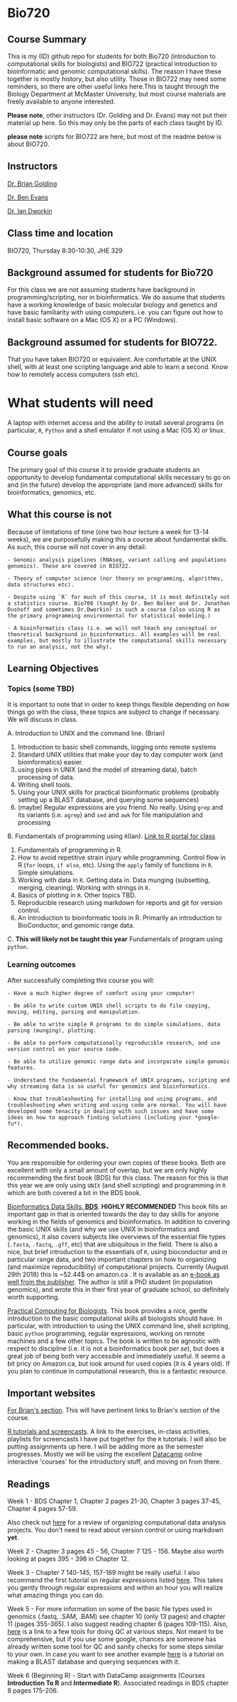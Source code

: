 # Bio720

## Course Summary
This is my (ID) github repo for students for both Bio720 (introduction to computational skills for biologists) and BIO722 (practical introduction to bioinformatic and genomic computational skills). The reason I have these together is mostly history, but also utility. Those in BIO722 may need some reminders, so there are other useful links here.This is taught through the Biology Department at McMaster University, but most course materials are freely available to anyone interested.

**Please note**, other instructors (Dr. Golding and Dr. Evans) may not put their material up here. So this may only be the parts of each class taught by ID.

**please note** scripts for BIO722 are here, but most of the readme below is about BIO720.


## Instructors
[Dr. Brian Golding](http://helix.biology.mcmaster.ca/)

[Dr. Ben Evans](https://benevanslab.wordpress.com/)

[Dr. Ian Dworkin](https://dworkinlab.github.io/)

## Class time and location

BIO720, Thursday 8:30-10:30, JHE 329

## Background assumed for students for Bio720
For this class we are not assuming students have background in programming/scripting, nor in bioinformatics. We do assume that students have a working knowledge of basic molecular biology and genetics and have basic familiarity with using computers. i.e. you can figure out how to install basic software on a Mac (OS X) or a PC (Windows).

## Background assumed for students for BIO722.

That you have taken BIO720 or equivalent. Are comfortable at the UNIX shell, with at least one scripting language and able to learn a second. Know how to remotely access computers (ssh etc).

# What students will need
A laptop with internet access and the ability to install several programs (in particular, `R`, `Python` and a shell emulator if not using a Mac (OS X) or linux.

## Course goals
The primary goal of this course it to provide graduate students an opportunity to develop fundamental computational skills necessary to go on and (in the future) develop the appropriate (and more advanced) skills for bioinformatics, genomics, etc.

## **What this course is not**
Because of limitations of time (one two hour lecture a week for 13-14 weeks), we are purposefully making this a course about fundamental skills. As such, this course will not cover in any detail:

    - Genomic analysis pipelines (RNAseq, variant calling and populations genomics). These are covered in BIO722.

    - Theory of computer science (nor theory on programming, algorithms, data structures etc).

    - Despite using `R` for much of this course, it is most definitely not a statistics course. Bio708 (taught by Dr. Ben Bolker and Dr. Jonathan Dushoff and sometimes Dr.Dworkin) is such a course (also using R as the primary programming environmental for statistical modeling.)

    - A bioinformatics class (i.e. we will not teach any conceptual or theoretical background in bioinformatics. All examples will be real examples, but mostly to illustrate the computational skills necessary to run an analysis, not the why).


## Learning Objectives

### Topics (some TBD)
 It is important to note that in order to keep things flexible depending on how things go with the class, these topics are subject to change if necessary. We will discuss in class.

A. Introduction to UNIX and the command line. (Brian)
  1. Introduction to basic shell commands, logging onto remote systems
  2. Standard UNIX utilities that make your day to day computer work (and bioinformatics) easier.
  3. using pipes in UNIX (and the model of streaming data), batch processing of data.
  4. Writing shell tools.
  5. Using your UNIX skills for practical bioinformatic problems (probably setting up a BLAST database, and querying some sequences)
  6. (maybe) Regular expressions are you friend. No really. Using `grep` and its variants (i.e. `agrep`) and `sed` and `awk` for file manipulation and processing

B. Fundamentals of programming using `R`(Ian). [Link to R portal for class](https://github.com/DworkinLab/Bio720/blob/master/Introduction_to_R.md)
  1. Fundamentals of programming in R.
  2. How to avoid repetitive strain injury while programming. Control flow in R (`for` loops, `if else`, etc). Using the `apply` family of functions in `R`. Simple  simulations.
  3. Working with data in `R`. Getting data in. Data munging (subsetting, merging, cleaning). Working with strings in `R`.
  4. Basics of plotting in `R`. Other topics TBD.
  5. Reproducible research using markdown for reports and git for version control.
  6. An Introduction to bioinformatic tools in R. Primarily an introduction to BioConductor, and genomic range data.

C. **This will likely not be taught this year** Fundamentals of program using `python`.

### Learning outcomes

After successfully completing this course you will:

    - Have a much higher degree of comfort using your computer!

    - Be able to write custom UNIX shell scripts to do file copying, moving, editing, parsing and manipulation.

    - Be able to write simple R programs to do simple simulations, data parsing (munging), plotting.

    - Be able to perform computationally reproducible research, and use version control on your source code.

    - Be able to utilize genomic range data and incorporate simple genomic features.

    - Understand the fundamental framework of UNIX programs, scripting and why streaming data is so useful for genomics and bioinformatics.

    - Know that troubleshooting for installing and using programs, and troubleshooting when writing and using code are normal. You will have developed some tenacity in dealing with such issues and have some ideas on how to approach finding solutions (including your *google-fu*).

## Recommended books.
You are responsible for ordering your own copies of these books. Both are excellent with only a small amount of overlap, but we are only highly recommending the first book (BDS) for this class. The reason for this is that this year we are only using `UNIX` (and shell scripting) and programming in `R` which are both covered a bit in the BDS book.

[Bioinformatics Data Skills, **BDS**](http://www.amazon.ca/Bioinformatics-Data-Skills-Reproducible-Research/dp/1449367372/ref=sr_1_1?s=books&ie=UTF8&qid=1440614667&sr=1-1&keywords=bioinformatics+data+skills). **HIGHLY RECOMMENDED** This book fills an important gap in that is oriented towards the day to day skills for anyone working in the fields of genomics and bioinformatics. In addition to covering the basic UNIX skills (and why we use UNIX in bioinformatics and genomics), it also covers subjects like overviews of the essential file types (`.fasta`, `.fastq`, `.gff`, etc) that are ubiquitous in the field. There is also a nice, but brief introduction to the essentials of `R`, using bioconductor and in particular range data, and two important chapters on how to organizing (and maximize reproducibility) of computational projects. Currently (August 29th 2018) this is ~52.44$ on amazon.ca . It is available as an [e-book as well from the publisher](http://shop.oreilly.com/product/0636920030157.do). The author is still a PhD student (in population genomics), and wrote this in their first year of graduate school, so definitely worth supporting.

[Practical Computing for Biologists](http://www.amazon.com/s/ref=nb_sb_ss_c_0_24?url=search-alias%3Dstripbooks&field-keywords=practical+computing+for+biologists&sprefix=practical+computing+for+biologists%2Caps%2C144). This book provides a nice, gentle introduction to the basic computational skills all biologists should have. In particular, with introduction to using the UNIX command line, shell scripting, basic `python` programming, regular expressions, working on remote machines and a few other topics. The book is written to be agnostic with respect to discipline (i.e. it is not a bioinformatics book *per se*), but does a great job of being both very accessible and immediately useful. It seems a bit pricy on Amazon.ca, but look around for used copies (it is 4 years old). If you plan to continue in computational research, this is a fantastic resource.


## Important websites

[For Brian's section](http://helix.mcmaster.ca/720.html). This will have pertinent links to Brian's section of the course.

[R tutorials and screencasts](https://github.com/DworkinLab/Bio720/blob/master/Introduction_to_R.md). A link to the exercises, in-class activities, playlists for screencasts I have put together for the `R` tutorials. I will also be putting assignments up here. I will be adding more as the semester progresses. Mostly we will be using the excellent [Datacamp](https://www.datacamp.com/) online interactive 'courses' for the introductory stuff, and moving on from there.

## Readings
Week 1 - BDS Chapter 1, Chapter 2 pages 21-30, Chapter 3 pages 37-45, Chapter 4 pages 57-59.

Also check out [here](https://github.com/DworkinLab/Bio720/blob/master/IntroductionMarkdownAndVersionControl/Bio720_IntroductionMarkdown.md#a-few-words-on-project-organization) for a review of organizing computational data analysis projects. You don't need to read about version control or using markdown **yet**.

Week 2 - Chapter 3 pages 45 - 56, Chapter 7 125 - 156. Maybe also worth looking at pages 395 - 398 in Chapter 12.

Week 3 - Chapter 7 140-145, 157-169 might be really useful. I also recommend the first tutorial on regular expressions listed [here](https://github.com/DworkinLab/Bio720/blob/master/Some_RegEx_resources.md). This takes you gently through regular expressions and within an hour you will realize what amazing things you can do.

Week 5 - For more information on some of the basic file types used in genomics (.fastq, .SAM, .BAM) see chapter 10 (only 13 pages) and chapter 11 (pages 355-365). I also suggest reading chapter 6 (pages 109-115). Also, [here](https://github.com/DworkinLab/EvolveResequencePipeline/blob/master/QC_Software.md) is a link to a few tools for doing QC at various steps. Not meant to be comprehensive, but if you use some google, chances are someone has already written some tool for QC and sanity checks for some steps similar to your own.
In case you want to see another example [here](https://angus.readthedocs.io/en/2018/running-command-line-blast.html) is a tutorial on making a BLAST database and querying sequences with it.

Week 6 (Beginning R) - Start with DataCamp assignments (Courses **Introduction To R** and **Intermediate R**). Associated readings in BDS chapter 8 pages 175-206.
